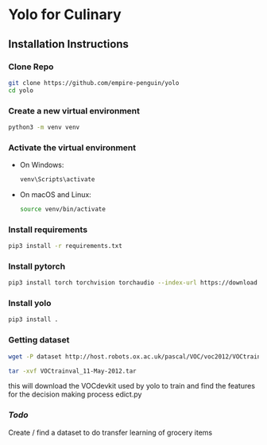 # Yolo for Culinary

## Installation Instructions

### Clone Repo

```bash
git clone https://github.com/empire-penguin/yolo
cd yolo
```

### Create a new virtual environment

```bash
python3 -m venv venv
```

### Activate the virtual environment

* On Windows:

    ```bash
    venv\Scripts\activate
    ```

* On macOS and Linux:

    ```bash
    source venv/bin/activate
    ```

### Install requirements

```bash
pip3 install -r requirements.txt
```

### Install pytorch

```bash
pip3 install torch torchvision torchaudio --index-url https://download.pytorch.org/whl/cpu
```

### Install yolo

```bash
pip3 install .
```

### Getting dataset

```bash
wget -P dataset http://host.robots.ox.ac.uk/pascal/VOC/voc2012/VOCtrainval_11-May-2012.tar 

tar -xvf VOCtrainval_11-May-2012.tar
```

this will download the VOCdevkit used by yolo to train and find the features for the decision making process
edict.py

### *Todo*

Create / find a dataset to do transfer learning of grocery items
